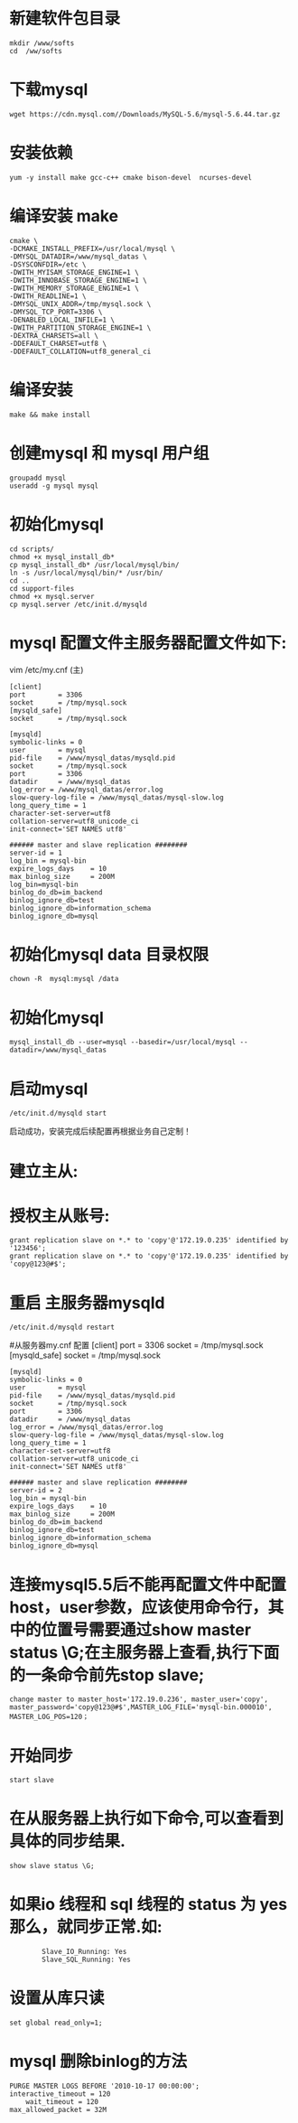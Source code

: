 # 新建软件包目录
	mkdir /www/softs
	cd  /ww/softs
# 下载mysql
	wget https://cdn.mysql.com//Downloads/MySQL-5.6/mysql-5.6.44.tar.gz
# 安装依赖
	yum -y install make gcc-c++ cmake bison-devel  ncurses-devel
# 编译安装 make
    cmake \
    -DCMAKE_INSTALL_PREFIX=/usr/local/mysql \
    -DMYSQL_DATADIR=/www/mysql_datas \
    -DSYSCONFDIR=/etc \
    -DWITH_MYISAM_STORAGE_ENGINE=1 \
    -DWITH_INNOBASE_STORAGE_ENGINE=1 \
    -DWITH_MEMORY_STORAGE_ENGINE=1 \
    -DWITH_READLINE=1 \
    -DMYSQL_UNIX_ADDR=/tmp/mysql.sock \
    -DMYSQL_TCP_PORT=3306 \
    -DENABLED_LOCAL_INFILE=1 \
    -DWITH_PARTITION_STORAGE_ENGINE=1 \
    -DEXTRA_CHARSETS=all \
    -DDEFAULT_CHARSET=utf8 \
    -DDEFAULT_COLLATION=utf8_general_ci
# 编译安装
	make && make install
# 创建mysql 和 mysql  用户组
    groupadd mysql
    useradd -g mysql mysql

#  初始化mysql
    cd scripts/
    chmod +x mysql_install_db*
    cp mysql_install_db* /usr/local/mysql/bin/
    ln -s /usr/local/mysql/bin/* /usr/bin/
    cd ..
    cd support-files
    chmod +x mysql.server
    cp mysql.server /etc/init.d/mysqld
# mysql 配置文件主服务器配置文件如下:
vim /etc/my.cnf (主)

    [client]
    port		= 3306
    socket		= /tmp/mysql.sock
    [mysqld_safe]
    socket		= /tmp/mysql.sock

    [mysqld]
    symbolic-links = 0
    user		= mysql
    pid-file	= /www/mysql_datas/mysqld.pid
    socket		= /tmp/mysql.sock
    port		= 3306
    datadir		= /www/mysql_datas
    log_error = /www/mysql_datas/error.log
    slow-query-log-file = /www/mysql_datas/mysql-slow.log
    long_query_time = 1
    character-set-server=utf8
    collation-server=utf8_unicode_ci
    init-connect='SET NAMES utf8'

    ###### master and slave replication ########
    server-id = 1
    log_bin = mysql-bin
    expire_logs_days	= 10
    max_binlog_size		= 200M
    log_bin=mysql-bin
    binlog_do_db=im_backend
    binlog_ignore_db=test
    binlog_ignore_db=information_schema
    binlog_ignore_db=mysql

#  初始化mysql data 目录权限
	chown -R  mysql:mysql /data
# 初始化mysql
	mysql_install_db --user=mysql --basedir=/usr/local/mysql --datadir=/www/mysql_datas
# 启动mysql 
	/etc/init.d/mysqld start

启动成功，安装完成后续配置再根据业务自己定制！

# 建立主从:

# 授权主从账号:
    grant replication slave on *.* to 'copy'@'172.19.0.235' identified by '123456';
    grant replication slave on *.* to 'copy'@'172.19.0.235' identified by 'copy@123@#$';

# 重启 主服务器mysqld
	/etc/init.d/mysqld restart

#从服务器my.cnf 配置
    [client]
    port		= 3306
    socket		= /tmp/mysql.sock
    [mysqld_safe]
    socket		= /tmp/mysql.sock

    [mysqld]
    symbolic-links = 0
    user		= mysql
    pid-file	= /www/mysql_datas/mysqld.pid
    socket		= /tmp/mysql.sock
    port		= 3306
    datadir		= /www/mysql_datas
    log_error = /www/mysql_datas/error.log
    slow-query-log-file = /www/mysql_datas/mysql-slow.log
    long_query_time = 1
    character-set-server=utf8
    collation-server=utf8_unicode_ci
    init-connect='SET NAMES utf8'

    ###### master and slave replication ########
    server-id = 2
    log_bin = mysql-bin
    expire_logs_days	= 10
    max_binlog_size		= 200M
    binlog_do_db=im_backend
    binlog_ignore_db=test
    binlog_ignore_db=information_schema
    binlog_ignore_db=mysql


# 连接mysql5.5后不能再配置文件中配置host，user参数，应该使用命令行，其中的位置号需要通过show master status \G;在主服务器上查看,执行下面的一条命令前先stop slave;
    change master to master_host='172.19.0.236', master_user='copy',		master_password='copy@123@#$',MASTER_LOG_FILE='mysql-bin.000010', MASTER_LOG_POS=120；
# 开始同步
	start slave
# 在从服务器上执行如下命令,可以查看到具体的同步结果.
	show slave status \G;
# 如果io 线程和 sql 线程的 status 为 yes 那么，就同步正常.如:
			Slave_IO_Running: Yes
            Slave_SQL_Running: Yes
# 设置从库只读
	set global read_only=1;

# mysql 删除binlog的方法
    PURGE MASTER LOGS BEFORE '2010-10-17 00:00:00';
    interactive_timeout = 120
        wait_timeout = 120
 	max_allowed_packet = 32M
